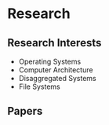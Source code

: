 # Research
## Research Interests
- Operating Systems
- Computer Architecture 
- Disaggregated Systems
- File Systems 
## Papers

